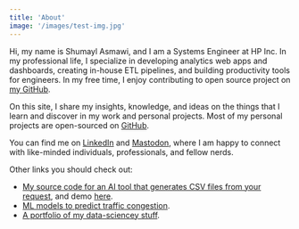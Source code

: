 ```yaml
---
title: 'About'
image: '/images/test-img.jpg'
---
```


Hi, my name is Shumayl Asmawi, and I am a Systems Engineer at HP Inc. In my professional life, I specialize in developing analytics web apps and dashboards, creating in-house ETL pipelines, and building productivity tools for engineers. In my free time, I enjoy contributing to open source project on [my GitHub](https://github.com/mshumayl/).

On this site, I share my insights, knowledge, and ideas on the things that I learn and discover in my work and personal projects. Most of my personal projects are open-sourced on [GitHub](https://github.com/mshumayl/).

You can find me on [LinkedIn](https://www.linkedin.com/in/shumayl-111/) and [Mastodon](https://fosstodon.org/@shumayl), where I am happy to connect with like-minded individuals, professionals, and fellow nerds.

Other links you should check out:
- [My source code for an AI tool that generates CSV files from your request](https://github.com/mshumayl/gpt-to-csv), and demo [here](https://www.linkedin.com/feed/update/urn:li:activity:7014422650324213760/).
- [ML models to predict traffic congestion](https://github.com/mshumayl/traffic-prediction).
- [A portfolio of my data-sciencey stuff](https://mshumayl.github.io/data-science-portfolio/).